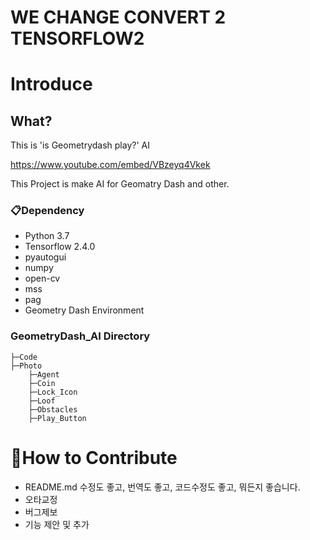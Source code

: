 # WE CHANGE CONVERT 2 TENSORFLOW2

# Introduce

## What?

This is 'is Geometrydash play?' AI

https://www.youtube.com/embed/VBzeyq4Vkek


This Project is make AI for Geomatry Dash and other.

### 📋Dependency

- Python 3.7
- Tensorflow 2.4.0
- pyautogui
- numpy
- open-cv
- mss
- pag
- Geometry Dash Environment

### GeometryDash_AI Directory

    ├─Code
    ├─Photo
        ├─Agent
        ├─Coin
        ├─Lock_Icon
        ├─Loof
        ├─Obstacles
        ├─Play_Button

# 👏How to Contribute

- README.md 수정도 좋고, 번역도 좋고, 코드수정도 좋고, 뭐든지 좋습니다.
- 오타교정
- 버그제보
- 기능 제안 및 추가
